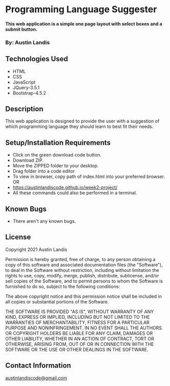 # Programming Language Suggester

#### This web application is a simple one page layout with select boxes and a submit button.

### By: Austin Landis

## Technologies Used

* HTML
* CSS
* JavaScript
* JQuery-3.5.1
* Bootstrap-4.5.2

## Description

This web application is designed to provide the user with a suggestion of which programming language they should learn to best fit their needs.

## Setup/Installation Requirements

* Click on the green download code button.
* Download ZIP.
* Move the ZIPPED folder to your desktop.
* Drag folder into a code editor
* To view in browser, copy path of index.html into your preferred browser.
OR
* https://austinlandiscode.github.io/week2-project/
* All these commands could also be performed in a terminal.

## Known Bugs

* There aren't any known bugs.

## License

Copyright 2021 Austin Landis

Permission is hereby granted, free of charge, to any person obtaining a copy of this software and associated documentation files (the "Software"), to deal in the Software without restriction, including without limitation the rights to use, copy, modify, merge, publish, distribute, sublicense, and/or sell copies of the Software, and to permit persons to whom the Software is furnished to do so, subject to the following conditions:

The above copyright notice and this permission notice shall be included in all copies or substantial portions of the Software.

THE SOFTWARE IS PROVIDED "AS IS", WITHOUT WARRANTY OF ANY KIND, EXPRESS OR IMPLIED, INCLUDING BUT NOT LIMITED TO THE WARRANTIES OF MERCHANTABILITY, FITNESS FOR A PARTICULAR PURPOSE AND NONINFRINGEMENT. IN NO EVENT SHALL THE AUTHORS OR COPYRIGHT HOLDERS BE LIABLE FOR ANY CLAIM, DAMAGES OR OTHER LIABILITY, WHETHER IN AN ACTION OF CONTRACT, TORT OR OTHERWISE, ARISING FROM, OUT OF OR IN CONNECTION WITH THE SOFTWARE OR THE USE OR OTHER DEALINGS IN THE SOFTWARE.

## Contact Information

austinlandiscode@gmail.com
